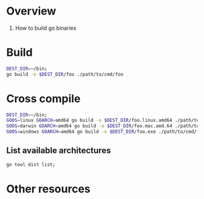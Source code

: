# Overview
1. How to build go binaries


# Build
```sh
DEST_DIR=~/bin;
go build -o $DEST_DIR/foo ./path/to/cmd/foo
```


# Cross compile
```sh
DEST_DIR=~/bin;
GOOS=linux GOARCH=amd64 go build -o $DEST_DIR/foo.linux.amd64 ./path/to/cmd/foo
GOOS=darwin GOARCH=amd64 go build -o $DEST_DIR/foo.mac.amd.64 ./path/to/cmd/foo
GOOS=windows GOARCH=amd64 go build -o $DEST_DIR/foo.exe ./path/to/cmd/foo
```

## List available architectures
```sh
go tool dist list;
```


# Other resources
